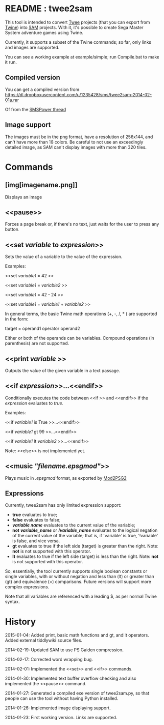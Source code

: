 README : twee2sam
======

This tool is intended to convert [Twee] projects (that you can export from [Twine]) into [SAM] projects. With it, it's possible to create Sega Master System adventure games using Twine.

Currently, it supports a subset of the Twine commands; so far, only links and images are supported.

You can see a working example at example/simple; run Compile.bat to make it run.


Compiled version
----------------

You can get a compiled version from https://dl.dropboxusercontent.com/u/1235428/sms/twee2sam-2014-02-01a.rar

Of from the [SMSPower thread](http://www.smspower.org/forums/viewtopic.php?t=14568)


Image support
-------------

The images must be in the png format, have a resolution of 256x144, and can't have more than 16 colors. Be careful to not use an exceedingly detailed image, as SAM can't display images with more than 320 tiles. 

Commands
========

[img[imagename.png]]
--------------------

Displays an image

&lt;&lt;pause&gt;&gt;
---------

Forces a page break or, if there's no text, just waits for the user to press any button.

&lt;&lt;set *variable* to *expression*&gt;&gt;
---------

Sets the value of a variable to the value of the expression.

Examples:

&lt;&lt;set *variable1* = 42 &gt;&gt;

&lt;&lt;set *variable1* = *variable2* &gt;&gt;

&lt;&lt;set *variable1* = 42 - 24 &gt;&gt;

&lt;&lt;set *variable1* = *variable1* + *variable2* &gt;&gt;

In general terms, the basic Twine math operations (+, -, /, * ) are supported in the form:

target = operand1 operator operand2

Either or both of the operands can be variables. Compound operations (in parenthesis) are not supported.

&lt;&lt;print *variable* &gt;&gt;
---------

Outputs the value of the given variable in a text passage.

&lt;&lt;if *expression*&gt;&gt;...&lt;&lt;endif&gt;&gt;
---------

Conditionally executes the code between &lt;&lt;if &gt;&gt; and &lt;&lt;endif&gt;&gt; if the *expression* evaluates to *true*.

Examples:

&lt;&lt;if *variable1* is True &gt;&gt;...&lt;&lt;endif&gt;&gt;

&lt;&lt;if *variable1* gt 99 &gt;&gt;...&lt;&lt;endif&gt;&gt;

&lt;&lt;if *variable1* lt *variable2* &gt;&gt;...&lt;&lt;endif&gt;&gt;

Note: &lt;&lt;else&gt;&gt; is not implemented yet.

&lt;&lt;music *"filename.epsgmod"*&gt;&gt;
---------

Plays music in *.epsgmod* format, as exported by [Mod2PSG2]

Expressions
-----------

Currently, twee2sam has only limited expression support:

- **true** evaluates to true;
- **false** evaluates to false;
- ***variable name*** evaluates to the current value of the variable;
- **not** ***variable_name*** or ***!variable_name*** evaluates to the logical negation of the current value of the variable; that is, if 'variable' is true, '!variable' is false, and vice versa.
- **gt** evaluates to true if the left side (target) is greater than the right. Note: **not** is not supported with this operator.
- **lt** evaluates to true if the left side (target) is less than the right. Note: **not** is not supported with this operator.

So, essentially, the tool currently supports single boolean constants or single variables, with or without negation and less than (lt) or greater than (gt) and equivalence (=) comparisons. Future versions will support more complex expressions.

Note that all variables are referenced with a leading $, as per normal Twine syntax.

History
=======

2015-01-04: Added print, basic math functions and gt, and lt operators. Added external tiddlywiki source files.

2014-02-19: Updated SAM to use PS Gaiden compression.

2014-02-17: Corrected word wrapping bug.

2014-02-01: Implemented the &lt;&lt;set&gt;&gt; and &lt;&lt;if&gt;&gt; commands.

2014-01-30: Implemented text buffer overflow checking and also implemented the &lt;&lt;pause&gt;&gt; command.

2014-01-27: Generated a compiled exe version of twee2sam.py, so that people can use the tool without having Python installed.

2014-01-26: Implemented image displaying support.

2014-01-23: First working version. Links are supported.




[twee]: https://github.com/tweecode/twee "Twee story engine"
[twine]: https://github.com/tweecode/twine "A visual tool for creating interactive stories for the Web"
[SAM]: http://www.haroldo-ok.com/sam-simple-adventure-maker-sms/ "SAM - Simple Adventure Maker"
[Python]: http://www.python.org/ "Python Programming Language"
[Mod2PSG2]: http://www.smspower.org/Music/Mod2PSG2 "A tracker for the Sega Master System's sound chip"
